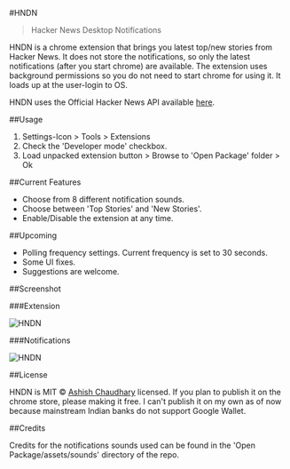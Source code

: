 ﻿#HNDN

>Hacker News Desktop Notifications

HNDN is a chrome extension that brings you latest top/new stories from Hacker News. It does not store the notifications, so only the latest notifications (after you start chrome) are available. The extension uses background permissions so you do not need to start chrome for using it. It loads up at the user-login to OS.

HNDN uses the Official Hacker News API available [here](https://github.com/HackerNews/API).

##Usage

1. Settings-Icon > Tools > Extensions
2. Check the 'Developer mode' checkbox.
3. Load unpacked extension button > Browse to 'Open Package' folder > Ok

##Current Features

* Choose from 8 different notification sounds.
* Choose between 'Top Stories' and 'New Stories'.
* Enable/Disable the extension at any time.

##Upcoming

* Polling frequency settings. Current frequency is set to 30 seconds.
* Some UI fixes.
* Suggestions are welcome.

##Screenshot

###Extension

![HNDN](http://i.imgur.com/EI21WhN.png)

###Notifications

![HNDN](http://i.imgur.com/fuzHe2q.png)

##License

HNDN is MIT © [Ashish Chaudhary](https://github.com/yankee101) licensed. If you plan to publish it on the chrome store, please making it free. I can't publish it on my own as of now because mainstream Indian banks do not support Google Wallet.

##Credits

Credits for the notifications sounds used can be found in the 'Open Package/assets/sounds' directory of the repo. 
